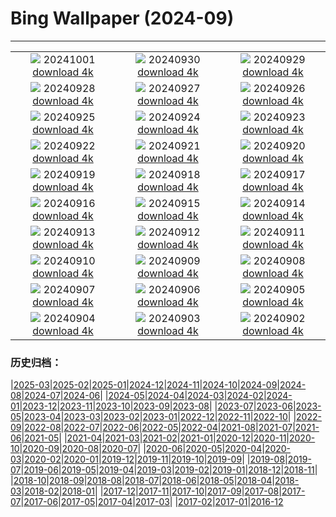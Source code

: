 # Bing Wallpaper (2024-09)
**************
| | | |
| :----: | :----: | :----: |
| ![](https://www.bing.com/th?id=OHR.WalrusNorway_FR-CA4532815287_1920x1080.jpg) 20241001 [download 4k](https://www.bing.com/th?id=OHR.WalrusNorway_FR-CA4532815287_UHD.jpg) | ![](https://www.bing.com/th?id=OHR.ConnecticutBridge_FR-CA4375434996_1920x1080.jpg) 20240930 [download 4k](https://www.bing.com/th?id=OHR.ConnecticutBridge_FR-CA4375434996_UHD.jpg) | ![](https://www.bing.com/th?id=OHR.FloridaSeashore_FR-CA6560650769_1920x1080.jpg) 20240929 [download 4k](https://www.bing.com/th?id=OHR.FloridaSeashore_FR-CA6560650769_UHD.jpg) |
| ![](https://www.bing.com/th?id=OHR.VeniceAerial_FR-CA9399407048_1920x1080.jpg) 20240928 [download 4k](https://www.bing.com/th?id=OHR.VeniceAerial_FR-CA9399407048_UHD.jpg) | ![](https://www.bing.com/th?id=OHR.LittleToucanet_FR-CA9100526562_1920x1080.jpg) 20240927 [download 4k](https://www.bing.com/th?id=OHR.LittleToucanet_FR-CA9100526562_UHD.jpg) | ![](https://www.bing.com/th?id=OHR.GiantSequoias_FR-CA8949203799_1920x1080.jpg) 20240926 [download 4k](https://www.bing.com/th?id=OHR.GiantSequoias_FR-CA8949203799_UHD.jpg) |
| ![](https://www.bing.com/th?id=OHR.SkaftafellWaterfall_FR-CA8805376620_1920x1080.jpg) 20240925 [download 4k](https://www.bing.com/th?id=OHR.SkaftafellWaterfall_FR-CA8805376620_UHD.jpg) | ![](https://www.bing.com/th?id=OHR.IcebergOtter_FR-CA8578551199_1920x1080.jpg) 20240924 [download 4k](https://www.bing.com/th?id=OHR.IcebergOtter_FR-CA8578551199_UHD.jpg) | ![](https://www.bing.com/th?id=OHR.AutumnCumbria_FR-CA8192995525_1920x1080.jpg) 20240923 [download 4k](https://www.bing.com/th?id=OHR.AutumnCumbria_FR-CA8192995525_UHD.jpg) |
| ![](https://www.bing.com/th?id=OHR.MunichBeerfest_FR-CA5538075531_1920x1080.jpg) 20240922 [download 4k](https://www.bing.com/th?id=OHR.MunichBeerfest_FR-CA5538075531_UHD.jpg) | ![](https://www.bing.com/th?id=OHR.OcracokeLight_FR-CA4567567437_1920x1080.jpg) 20240921 [download 4k](https://www.bing.com/th?id=OHR.OcracokeLight_FR-CA4567567437_UHD.jpg) | ![](https://www.bing.com/th?id=OHR.PiratePlayground_FR-CA8074747017_1920x1080.jpg) 20240920 [download 4k](https://www.bing.com/th?id=OHR.PiratePlayground_FR-CA8074747017_UHD.jpg) |
| ![](https://www.bing.com/th?id=OHR.GujoHachiman_FR-CA9471618597_1920x1080.jpg) 20240919 [download 4k](https://www.bing.com/th?id=OHR.GujoHachiman_FR-CA9471618597_UHD.jpg) | ![](https://www.bing.com/th?id=OHR.MidAutumnSingapore_FR-CA9250185650_1920x1080.jpg) 20240918 [download 4k](https://www.bing.com/th?id=OHR.MidAutumnSingapore_FR-CA9250185650_UHD.jpg) | ![](https://www.bing.com/th?id=OHR.SunriseWallabies_FR-CA9047656013_1920x1080.jpg) 20240917 [download 4k](https://www.bing.com/th?id=OHR.SunriseWallabies_FR-CA9047656013_UHD.jpg) |
| ![](https://www.bing.com/th?id=OHR.OuimetCanyon_FR-CA8880869125_1920x1080.jpg) 20240916 [download 4k](https://www.bing.com/th?id=OHR.OuimetCanyon_FR-CA8880869125_UHD.jpg) | ![](https://www.bing.com/th?id=OHR.RapaNuiSunrise_FR-CA8310686495_1920x1080.jpg) 20240915 [download 4k](https://www.bing.com/th?id=OHR.RapaNuiSunrise_FR-CA8310686495_UHD.jpg) | ![](https://www.bing.com/th?id=OHR.PointReyes_FR-CA7458901989_1920x1080.jpg) 20240914 [download 4k](https://www.bing.com/th?id=OHR.PointReyes_FR-CA7458901989_UHD.jpg) |
| ![](https://www.bing.com/th?id=OHR.DolphinReunion_FR-CA7174667169_1920x1080.jpg) 20240913 [download 4k](https://www.bing.com/th?id=OHR.DolphinReunion_FR-CA7174667169_UHD.jpg) | ![](https://www.bing.com/th?id=OHR.RedFoxMother_FR-CA7012903357_1920x1080.jpg) 20240912 [download 4k](https://www.bing.com/th?id=OHR.RedFoxMother_FR-CA7012903357_UHD.jpg) | ![](https://www.bing.com/th?id=OHR.BridgeLisbon_FR-CA6897114231_1920x1080.jpg) 20240911 [download 4k](https://www.bing.com/th?id=OHR.BridgeLisbon_FR-CA6897114231_UHD.jpg) |
| ![](https://www.bing.com/th?id=OHR.IguazuRainbow_FR-CA6693865671_1920x1080.jpg) 20240910 [download 4k](https://www.bing.com/th?id=OHR.IguazuRainbow_FR-CA6693865671_UHD.jpg) | ![](https://www.bing.com/th?id=OHR.StockholmLibrary_FR-CA6494149468_1920x1080.jpg) 20240909 [download 4k](https://www.bing.com/th?id=OHR.StockholmLibrary_FR-CA6494149468_UHD.jpg) | ![](https://www.bing.com/th?id=OHR.SantaCruzHummer_FR-CA6245951052_1920x1080.jpg) 20240908 [download 4k](https://www.bing.com/th?id=OHR.SantaCruzHummer_FR-CA6245951052_UHD.jpg) |
| ![](https://www.bing.com/th?id=OHR.GlenariffPark_FR-CA4962368501_1920x1080.jpg) 20240907 [download 4k](https://www.bing.com/th?id=OHR.GlenariffPark_FR-CA4962368501_UHD.jpg) | ![](https://www.bing.com/th?id=OHR.TIFF2024_FR-CA3341034241_1920x1080.jpg) 20240906 [download 4k](https://www.bing.com/th?id=OHR.TIFF2024_FR-CA3341034241_UHD.jpg) | ![](https://www.bing.com/th?id=OHR.DuskyOwls_FR-CA2960210318_1920x1080.jpg) 20240905 [download 4k](https://www.bing.com/th?id=OHR.DuskyOwls_FR-CA2960210318_UHD.jpg) |
| ![](https://www.bing.com/th?id=OHR.AlpineLakes_FR-CA6843222529_1920x1080.jpg) 20240904 [download 4k](https://www.bing.com/th?id=OHR.AlpineLakes_FR-CA6843222529_UHD.jpg) | ![](https://www.bing.com/th?id=OHR.ElbowRiver_FR-CA9207316956_1920x1080.jpg) 20240903 [download 4k](https://www.bing.com/th?id=OHR.ElbowRiver_FR-CA9207316956_UHD.jpg) | ![](https://www.bing.com/th?id=OHR.ThamesLondon_FR-CA6880655442_1920x1080.jpg) 20240902 [download 4k](https://www.bing.com/th?id=OHR.ThamesLondon_FR-CA6880655442_UHD.jpg) |

### 历史归档：

|[2025-03](/../2025-03/2025-03.md)|[2025-02](/../2025-02/2025-02.md)|[2025-01](/../2025-01/2025-01.md)|[2024-12](/../2024-12/2024-12.md)|[2024-11](/../2024-11/2024-11.md)|[2024-10](/../2024-10/2024-10.md)|[2024-09](/2024-09.md)|[2024-08](/../2024-08/2024-08.md)|[2024-07](/../2024-07/2024-07.md)|[2024-06](/../2024-06/2024-06.md)|
|[2024-05](/../2024-05/2024-05.md)|[2024-04](/../2024-04/2024-04.md)|[2024-03](/../2024-03/2024-03.md)|[2024-02](/../2024-02/2024-02.md)|[2024-01](/../2024-01/2024-01.md)|[2023-12](/../2023-12/2023-12.md)|[2023-11](/../2023-11/2023-11.md)|[2023-10](/../2023-10/2023-10.md)|[2023-09](/../2023-09/2023-09.md)|[2023-08](/../2023-08/2023-08.md)|
|[2023-07](/../2023-07/2023-07.md)|[2023-06](/../2023-06/2023-06.md)|[2023-05](/../2023-05/2023-05.md)|[2023-04](/../2023-04/2023-04.md)|[2023-03](/../2023-03/2023-03.md)|[2023-02](/../2023-02/2023-02.md)|[2023-01](/../2023-01/2023-01.md)|[2022-12](/../2022-12/2022-12.md)|[2022-11](/../2022-11/2022-11.md)|[2022-10](/../2022-10/2022-10.md)|
|[2022-09](/../2022-09/2022-09.md)|[2022-08](/../2022-08/2022-08.md)|[2022-07](/../2022-07/2022-07.md)|[2022-06](/../2022-06/2022-06.md)|[2022-05](/../2022-05/2022-05.md)|[2022-04](/../2022-04/2022-04.md)|[2021-08](/../2021-08/2021-08.md)|[2021-07](/../2021-07/2021-07.md)|[2021-06](/../2021-06/2021-06.md)|[2021-05](/../2021-05/2021-05.md)|
|[2021-04](/../2021-04/2021-04.md)|[2021-03](/../2021-03/2021-03.md)|[2021-02](/../2021-02/2021-02.md)|[2021-01](/../2021-01/2021-01.md)|[2020-12](/../2020-12/2020-12.md)|[2020-11](/../2020-11/2020-11.md)|[2020-10](/../2020-10/2020-10.md)|[2020-09](/../2020-09/2020-09.md)|[2020-08](/../2020-08/2020-08.md)|[2020-07](/../2020-07/2020-07.md)|
|[2020-06](/../2020-06/2020-06.md)|[2020-05](/../2020-05/2020-05.md)|[2020-04](/../2020-04/2020-04.md)|[2020-03](/../2020-03/2020-03.md)|[2020-02](/../2020-02/2020-02.md)|[2020-01](/../2020-01/2020-01.md)|[2019-12](/../2019-12/2019-12.md)|[2019-11](/../2019-11/2019-11.md)|[2019-10](/../2019-10/2019-10.md)|[2019-09](/../2019-09/2019-09.md)|
|[2019-08](/../2019-08/2019-08.md)|[2019-07](/../2019-07/2019-07.md)|[2019-06](/../2019-06/2019-06.md)|[2019-05](/../2019-05/2019-05.md)|[2019-04](/../2019-04/2019-04.md)|[2019-03](/../2019-03/2019-03.md)|[2019-02](/../2019-02/2019-02.md)|[2019-01](/../2019-01/2019-01.md)|[2018-12](/../2018-12/2018-12.md)|[2018-11](/../2018-11/2018-11.md)|
|[2018-10](/../2018-10/2018-10.md)|[2018-09](/../2018-09/2018-09.md)|[2018-08](/../2018-08/2018-08.md)|[2018-07](/../2018-07/2018-07.md)|[2018-06](/../2018-06/2018-06.md)|[2018-05](/../2018-05/2018-05.md)|[2018-04](/../2018-04/2018-04.md)|[2018-03](/../2018-03/2018-03.md)|[2018-02](/../2018-02/2018-02.md)|[2018-01](/../2018-01/2018-01.md)|
|[2017-12](/../2017-12/2017-12.md)|[2017-11](/../2017-11/2017-11.md)|[2017-10](/../2017-10/2017-10.md)|[2017-09](/../2017-09/2017-09.md)|[2017-08](/../2017-08/2017-08.md)|[2017-07](/../2017-07/2017-07.md)|[2017-06](/../2017-06/2017-06.md)|[2017-05](/../2017-05/2017-05.md)|[2017-04](/../2017-04/2017-04.md)|[2017-03](/../2017-03/2017-03.md)|
|[2017-02](/../2017-02/2017-02.md)|[2017-01](/../2017-01/2017-01.md)|[2016-12](/../2016-12/2016-12.md)
